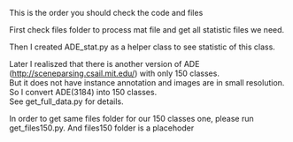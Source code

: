 This is the order you should check the code and files <br />


First check files folder to process mat file and get all statistic files we need. <br />

Then I created ADE_stat.py as a helper class to see statistic of this class.  <br />

Later I realiszed that there is another version of ADE (http://sceneparsing.csail.mit.edu/) with only 150 classes.  <br />
But it does not have instance annotation and images are in small resolution. So I convert ADE(3184) into 150 classes. <br />
See get_full_data.py for details. <br />

In order to get same files folder for our 150 classes one, please run get_files150.py. And files150 folder is a placehoder <br />




